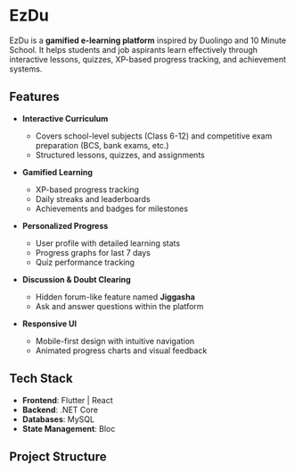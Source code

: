 # EzDu

EzDu is a **gamified e-learning platform** inspired by Duolingo and 10 Minute School. It helps students and job aspirants learn effectively through interactive lessons, quizzes, XP-based progress tracking, and achievement systems.

## Features

- **Interactive Curriculum**
    - Covers school-level subjects (Class 6-12) and competitive exam preparation (BCS, bank exams, etc.)
    - Structured lessons, quizzes, and assignments

- **Gamified Learning**
    - XP-based progress tracking
    - Daily streaks and leaderboards
    - Achievements and badges for milestones

- **Personalized Progress**
    - User profile with detailed learning stats
    - Progress graphs for last 7 days
    - Quiz performance tracking

- **Discussion & Doubt Clearing**
    - Hidden forum-like feature named **Jiggasha**
    - Ask and answer questions within the platform

- **Responsive UI**
    - Mobile-first design with intuitive navigation
    - Animated progress charts and visual feedback

## Tech Stack

- **Frontend**: Flutter | React
- **Backend**: .NET Core
- **Databases**: MySQL
- **State Management**: Bloc

## Project Structure

